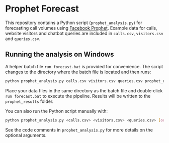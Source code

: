 # Prophet Forecast

This repository contains a Python script (`prophet_analysis.py`) for forecasting call volumes using [Facebook Prophet](https://facebook.github.io/prophet/). Example data for calls, website visitors and chatbot queries are included in `calls.csv`, `visitors.csv` and `queries.csv`.

## Running the analysis on Windows

A helper batch file `run forecast.bat` is provided for convenience. The script changes to the directory where the batch file is located and then runs:

```bat
python prophet_analysis.py calls.csv visitors.csv queries.csv prophet_results --handle-outliers winsorize --use-transformation false
```

Place your data files in the same directory as the batch file and double‑click `run forecast.bat` to execute the pipeline. Results will be written to the `prophet_results` folder.

You can also run the Python script manually with:

```bash
python prophet_analysis.py <calls.csv> <visitors.csv> <queries.csv> [output_dir] [--handle-outliers METHOD] [--use-transformation BOOL] [--skip-feature-importance]
```

See the code comments in `prophet_analysis.py` for more details on the optional arguments.
